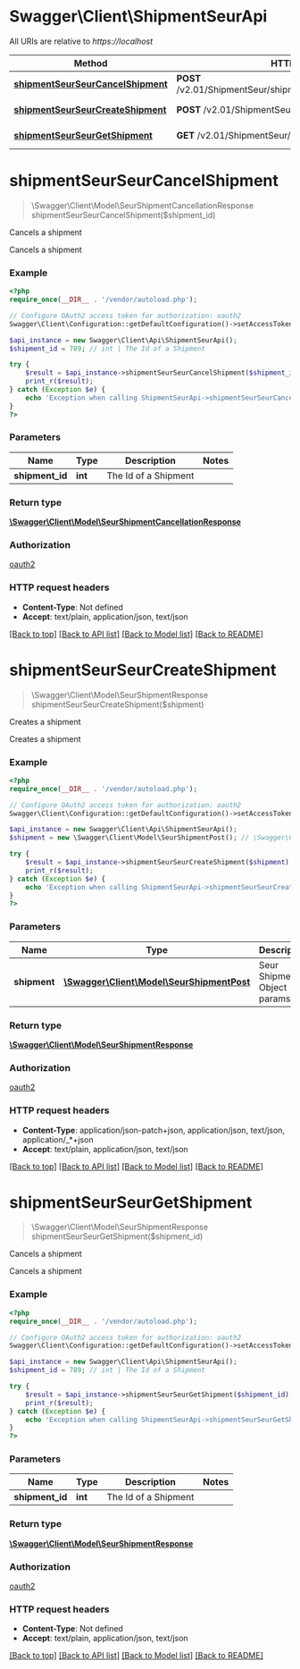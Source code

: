 # Swagger\Client\ShipmentSeurApi

All URIs are relative to *https://localhost*

Method | HTTP request | Description
------------- | ------------- | -------------
[**shipmentSeurSeurCancelShipment**](ShipmentSeurApi.md#shipmentSeurSeurCancelShipment) | **POST** /v2.01/ShipmentSeur/shipments/{ShipmentId}/cancellation | Cancels a shipment
[**shipmentSeurSeurCreateShipment**](ShipmentSeurApi.md#shipmentSeurSeurCreateShipment) | **POST** /v2.01/ShipmentSeur/shipments | Creates a shipment
[**shipmentSeurSeurGetShipment**](ShipmentSeurApi.md#shipmentSeurSeurGetShipment) | **GET** /v2.01/ShipmentSeur/shipments/{ShipmentId} | Cancels a shipment


# **shipmentSeurSeurCancelShipment**
> \Swagger\Client\Model\SeurShipmentCancellationResponse shipmentSeurSeurCancelShipment($shipment_id)

Cancels a shipment

Cancels a shipment

### Example
```php
<?php
require_once(__DIR__ . '/vendor/autoload.php');

// Configure OAuth2 access token for authorization: oauth2
Swagger\Client\Configuration::getDefaultConfiguration()->setAccessToken('YOUR_ACCESS_TOKEN');

$api_instance = new Swagger\Client\Api\ShipmentSeurApi();
$shipment_id = 789; // int | The Id of a Shipment

try {
    $result = $api_instance->shipmentSeurSeurCancelShipment($shipment_id);
    print_r($result);
} catch (Exception $e) {
    echo 'Exception when calling ShipmentSeurApi->shipmentSeurSeurCancelShipment: ', $e->getMessage(), PHP_EOL;
}
?>
```

### Parameters

Name | Type | Description  | Notes
------------- | ------------- | ------------- | -------------
 **shipment_id** | **int**| The Id of a Shipment |

### Return type

[**\Swagger\Client\Model\SeurShipmentCancellationResponse**](../Model/SeurShipmentCancellationResponse.md)

### Authorization

[oauth2](../../README.md#oauth2)

### HTTP request headers

 - **Content-Type**: Not defined
 - **Accept**: text/plain, application/json, text/json

[[Back to top]](#) [[Back to API list]](../../README.md#documentation-for-api-endpoints) [[Back to Model list]](../../README.md#documentation-for-models) [[Back to README]](../../README.md)

# **shipmentSeurSeurCreateShipment**
> \Swagger\Client\Model\SeurShipmentResponse shipmentSeurSeurCreateShipment($shipment)

Creates a shipment

Creates a shipment

### Example
```php
<?php
require_once(__DIR__ . '/vendor/autoload.php');

// Configure OAuth2 access token for authorization: oauth2
Swagger\Client\Configuration::getDefaultConfiguration()->setAccessToken('YOUR_ACCESS_TOKEN');

$api_instance = new Swagger\Client\Api\ShipmentSeurApi();
$shipment = new \Swagger\Client\Model\SeurShipmentPost(); // \Swagger\Client\Model\SeurShipmentPost | Seur Shipment Object params

try {
    $result = $api_instance->shipmentSeurSeurCreateShipment($shipment);
    print_r($result);
} catch (Exception $e) {
    echo 'Exception when calling ShipmentSeurApi->shipmentSeurSeurCreateShipment: ', $e->getMessage(), PHP_EOL;
}
?>
```

### Parameters

Name | Type | Description  | Notes
------------- | ------------- | ------------- | -------------
 **shipment** | [**\Swagger\Client\Model\SeurShipmentPost**](../Model/SeurShipmentPost.md)| Seur Shipment Object params | [optional]

### Return type

[**\Swagger\Client\Model\SeurShipmentResponse**](../Model/SeurShipmentResponse.md)

### Authorization

[oauth2](../../README.md#oauth2)

### HTTP request headers

 - **Content-Type**: application/json-patch+json, application/json, text/json, application/_*+json
 - **Accept**: text/plain, application/json, text/json

[[Back to top]](#) [[Back to API list]](../../README.md#documentation-for-api-endpoints) [[Back to Model list]](../../README.md#documentation-for-models) [[Back to README]](../../README.md)

# **shipmentSeurSeurGetShipment**
> \Swagger\Client\Model\SeurShipmentResponse shipmentSeurSeurGetShipment($shipment_id)

Cancels a shipment

Cancels a shipment

### Example
```php
<?php
require_once(__DIR__ . '/vendor/autoload.php');

// Configure OAuth2 access token for authorization: oauth2
Swagger\Client\Configuration::getDefaultConfiguration()->setAccessToken('YOUR_ACCESS_TOKEN');

$api_instance = new Swagger\Client\Api\ShipmentSeurApi();
$shipment_id = 789; // int | The Id of a Shipment

try {
    $result = $api_instance->shipmentSeurSeurGetShipment($shipment_id);
    print_r($result);
} catch (Exception $e) {
    echo 'Exception when calling ShipmentSeurApi->shipmentSeurSeurGetShipment: ', $e->getMessage(), PHP_EOL;
}
?>
```

### Parameters

Name | Type | Description  | Notes
------------- | ------------- | ------------- | -------------
 **shipment_id** | **int**| The Id of a Shipment |

### Return type

[**\Swagger\Client\Model\SeurShipmentResponse**](../Model/SeurShipmentResponse.md)

### Authorization

[oauth2](../../README.md#oauth2)

### HTTP request headers

 - **Content-Type**: Not defined
 - **Accept**: text/plain, application/json, text/json

[[Back to top]](#) [[Back to API list]](../../README.md#documentation-for-api-endpoints) [[Back to Model list]](../../README.md#documentation-for-models) [[Back to README]](../../README.md)

